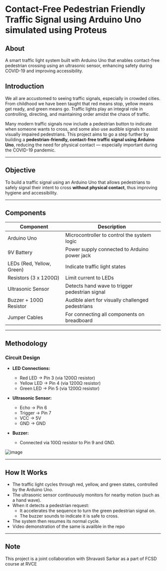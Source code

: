 # Contact-Free Pedestrian Friendly Traffic Signal using Arduino Uno simulated using Proteus

## About
A smart traffic light system built with Arduino Uno that enables contact-free pedestrian crossing using an ultrasonic sensor, enhancing safety during COVID-19 and improving accessibility.


## Introduction
We all are accustomed to seeing traffic signals, especially in crowded cities. From childhood we have been taught that red means stop, yellow means get ready, and green means go. Traffic lights play an integral role in controlling, directing, and maintaining order amidst the chaos of traffic.

Many modern traffic signals now include a pedestrian button to indicate when someone wants to cross, and some also use audible signals to assist visually impaired pedestrians. This project aims to go a step further by building a **pedestrian-friendly, contact-free traffic signal using Arduino Uno**, reducing the need for physical contact — especially important during the COVID-19 pandemic.

---

## Objective
To build a traffic signal using an Arduino Uno that allows pedestrians to safely signal their intent to cross **without physical contact**, thus improving hygiene and accessibility.

---

## Components
| Component                  | Description                                        |
|-----------------------------|---------------------------------------------------|
| Arduino Uno                 | Microcontroller to control the system logic       |
| 9V Battery                  | Power supply connected to Arduino power jack      |
| LEDs (Red, Yellow, Green)   | Indicate traffic light states                     |
| Resistors (3 x 1200Ω)        | Limit current to LEDs                             |
| Ultrasonic Sensor           | Detects hand wave to trigger pedestrian signal    |
| Buzzer + 100Ω Resistor      | Audible alert for visually challenged pedestrians |
| Jumper Cables               | For connecting all components on breadboard       |

---

## Methodology

### Circuit Design
- **LED Connections:**  
  - Red LED → Pin 3 (via 1200Ω resistor)  
  - Yellow LED → Pin 4 (via 1200Ω resistor)  
  - Green LED → Pin 5 (via 1200Ω resistor)

- **Ultrasonic Sensor:**  
  - Echo → Pin 6  
  - Trigger → Pin 7  
  - VCC → 5V  
  - GND → GND

- **Buzzer:**  
  - Connected via 100Ω resistor to Pin 9 and GND.

![image](https://github.com/user-attachments/assets/8beb4d4f-92a9-4499-9000-3fe012cf7aae)

---

## How It Works
- The traffic light cycles through red, yellow, and green states, controlled by the Arduino Uno.
- The ultrasonic sensor continuously monitors for nearby motion (such as a hand wave). 
- When it detects a pedestrian request:
  - It accelerates the sequence to turn the green pedestrian signal on.
  - The buzzer sounds to indicate it is safe to cross.
- The system then resumes its normal cycle.
- Video demonstration of the same is availble in the repo

---

## Note

This project is a joint collaboration with Shravasti Sarkar as a part of FCSD course at RVCE

